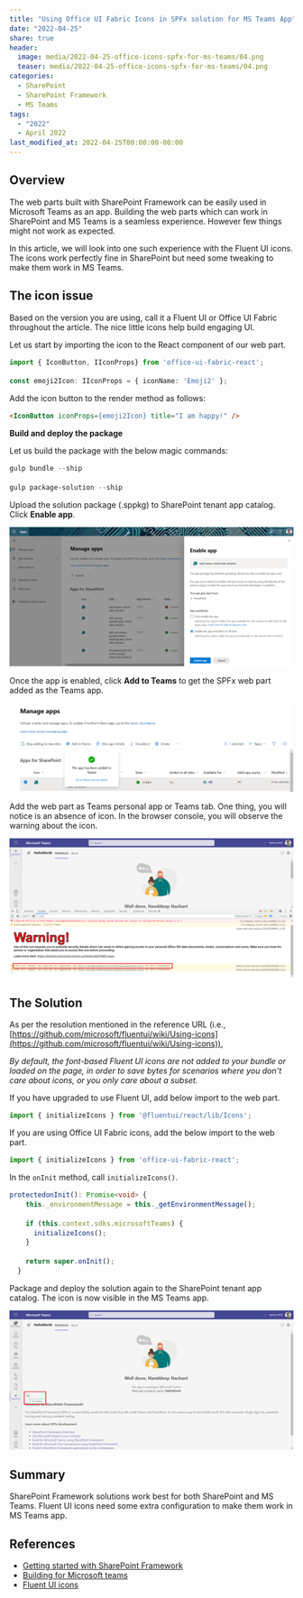 ```yaml
---
title: "Using Office UI Fabric Icons in SPFx solution for MS Teams App"
date: "2022-04-25"
share: true
header:
  image: media/2022-04-25-office-icons-spfx-for-ms-teams/04.png
  teaser: media/2022-04-25-office-icons-spfx-for-ms-teams/04.png
categories:
  - SharePoint
  - SharePoint Framework
  - MS Teams
tags:
  - "2022"
  - April 2022
last_modified_at: 2022-04-25T00:00:00-00:00
---
```

## Overview

The web parts built with SharePoint Framework can be easily used in Microsoft Teams as an app. Building the web parts which can work in SharePoint and MS Teams is a seamless experience. However few things might not work as expected.

In this article, we will look into one such experience with the Fluent UI icons. The icons work perfectly fine in SharePoint but need some tweaking to make them work in MS Teams.

## The icon issue

Based on the version you are using, call it a Fluent UI or Office UI Fabric throughout the article. The nice little icons help build engaging UI.

Let us start by importing the icon to the React component of our web part.

```typescript
import { IconButton, IIconProps} from 'office-ui-fabric-react';

const emoji2Icon: IIconProps = { iconName: 'Emoji2' };
```

Add the icon button to the render method as follows:

```html
<IconButton iconProps={emoji2Icon} title="I am happy!" />
```

**Build and deploy the package**

Let us build the package with the below magic commands:

```powershell
gulp bundle --ship

gulp package-solution --ship
```

Upload the solution package (.sppkg) to SharePoint tenant app catalog. Click **Enable app**.

![](/media/2022-04-25-office-icons-spfx-for-ms-teams/01.png)

Once the app is enabled, click **Add to Teams** to get the SPFx web part added as the Teams app.

![](/media/2022-04-25-office-icons-spfx-for-ms-teams/02.png)

Add the web part as Teams personal app or Teams tab. One thing, you will notice is an absence of icon. In the browser console, you will observe the warning about the icon.

![](/media/2022-04-25-office-icons-spfx-for-ms-teams/03.png)

## The Solution

As per the resolution mentioned in the reference URL (i.e., [https://github.com/microsoft/fluentui/wiki/Using-icons](https://github.com/microsoft/fluentui/wiki/Using-icons)), 

*By default, the font-based Fluent UI icons are not added to your bundle or loaded on the page, in order to save bytes for scenarios where you don't care about icons, or you only care about a subset.*

If you have upgraded to use Fluent UI, add below import to the web part.

```typescript
import { initializeIcons } from '@fluentui/react/lib/Icons';
```

If you are using Office UI Fabric icons, add the below import to the web part.

```typescript
import { initializeIcons } from 'office-ui-fabric-react';
```

In the `onInit` method, call `initializeIcons()`.

```typescript
protectedonInit(): Promise<void> {
    this._environmentMessage = this._getEnvironmentMessage();

    if (this.context.sdks.microsoftTeams) {
      initializeIcons();
    }

    return super.onInit();
  }
```

Package and deploy the solution again to the SharePoint tenant app catalog. The icon is now visible in the MS Teams app.

![](/media/2022-04-25-office-icons-spfx-for-ms-teams/04.png)

## Summary

SharePoint Framework solutions work best for both SharePoint and MS Teams. Fluent UI icons need some extra configuration to make them work in MS Teams app.

## References
- [Getting started with SharePoint Framework](https://docs.microsoft.com/en-us/sharepoint/dev/spfx/set-up-your-developer-tenant?WT.mc_id=M365-MVP-5003693)
- [Building for Microsoft teams](https://docs.microsoft.com/en-us/sharepoint/dev/spfx/build-for-teams-overview?WT.mc_id=M365-MVP-5003693)
- [Fluent UI icons](https://developer.microsoft.com/en-us/fluentui#/styles/web/icons?WT.mc_id=M365-MVP-5003693)
